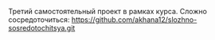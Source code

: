 Третий самостоятельный проект в рамках курса.
Сложно сосредоточиться:
https://github.com/akhana12/slozhno-sosredotochitsya.git
